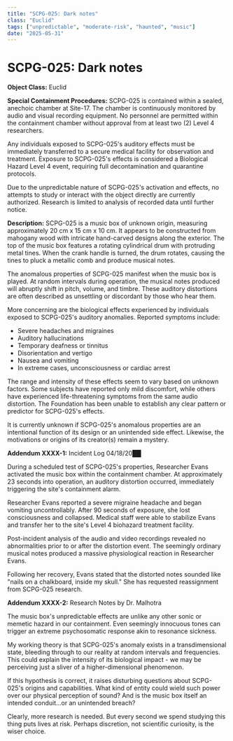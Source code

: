 ```yaml
---
title: "SCPG-025: Dark notes"
class: "Euclid"
tags: ["unpredictable", "moderate-risk", "haunted", "music"]
date: "2025-05-31"
---
```


# SCPG-025: Dark notes

**Object Class:** Euclid

**Special Containment Procedures:** SCPG-025 is contained within a sealed, anechoic chamber at Site-17. The chamber is continuously monitored by audio and visual recording equipment. No personnel are permitted within the containment chamber without approval from at least two (2) Level 4 researchers.

Any individuals exposed to SCPG-025's auditory effects must be immediately transferred to a secure medical facility for observation and treatment. Exposure to SCPG-025's effects is considered a Biological Hazard Level 4 event, requiring full decontamination and quarantine protocols.

Due to the unpredictable nature of SCPG-025's activation and effects, no attempts to study or interact with the object directly are currently authorized. Research is limited to analysis of recorded data until further notice.

**Description:** SCPG-025 is a music box of unknown origin, measuring approximately 20 cm x 15 cm x 10 cm. It appears to be constructed from mahogany wood with intricate hand-carved designs along the exterior. The top of the music box features a rotating cylindrical drum with protruding metal tines. When the crank handle is turned, the drum rotates, causing the tines to pluck a metallic comb and produce musical notes.

The anomalous properties of SCPG-025 manifest when the music box is played. At random intervals during operation, the musical notes produced will abruptly shift in pitch, volume, and timbre. These auditory distortions are often described as unsettling or discordant by those who hear them.

More concerning are the biological effects experienced by individuals exposed to SCPG-025's auditory anomalies. Reported symptoms include:

- Severe headaches and migraines
- Auditory hallucinations
- Temporary deafness or tinnitus
- Disorientation and vertigo
- Nausea and vomiting
- In extreme cases, unconsciousness or cardiac arrest

The range and intensity of these effects seem to vary based on unknown factors. Some subjects have reported only mild discomfort, while others have experienced life-threatening symptoms from the same audio distortion. The Foundation has been unable to establish any clear pattern or predictor for SCPG-025's effects.

It is currently unknown if SCPG-025's anomalous properties are an intentional function of its design or an unintended side effect. Likewise, the motivations or origins of its creator(s) remain a mystery.

**Addendum XXXX-1:** Incident Log 04/18/20██

During a scheduled test of SCPG-025's properties, Researcher Evans activated the music box within the containment chamber. At approximately 23 seconds into operation, an auditory distortion occurred, immediately triggering the site's containment alarm.

Researcher Evans reported a severe migraine headache and began vomiting uncontrollably. After 90 seconds of exposure, she lost consciousness and collapsed. Medical staff were able to stabilize Evans and transfer her to the site's Level 4 biohazard treatment facility.

Post-incident analysis of the audio and video recordings revealed no abnormalities prior to or after the distortion event. The seemingly ordinary musical notes produced a massive physiological reaction in Researcher Evans.

Following her recovery, Evans stated that the distorted notes sounded like "nails on a chalkboard, inside my skull." She has requested reassignment from SCPG-025 research.

**Addendum XXXX-2:** Research Notes by Dr. Malhotra

The music box's unpredictable effects are unlike any other sonic or memetic hazard in our containment. Even seemingly innocuous tones can trigger an extreme psychosomatic response akin to resonance sickness.

My working theory is that SCPG-025's anomaly exists in a transdimensional state, bleeding through to our reality at random intervals and frequencies. This could explain the intensity of its biological impact - we may be perceiving just a sliver of a higher-dimensional phenomenon.

If this hypothesis is correct, it raises disturbing questions about SCPG-025's origins and capabilities. What kind of entity could wield such power over our physical perception of sound? And is the music box itself an intended conduit...or an unintended breach?

Clearly, more research is needed. But every second we spend studying this thing puts lives at risk. Perhaps discretion, not scientific curiosity, is the wiser choice.
